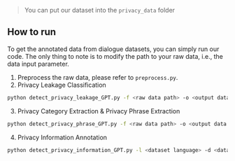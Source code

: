 > You can put our dataset into the `privacy_data` folder

## How to run
To get the annotated data from dialogue datasets, you can simply run our code. The only thing to note is to modify the path to your raw data, i.e., the data input parameter.

1. Preprocess the raw data, please refer to `preprocess.py`. 
2. Privacy Leakage Classification
```bash
python detect_privacy_leakage_GPT.py -f <raw data path> -o <output data path> -l <dataset language>
```
3. Privacy Category Extraction & Privacy Phrase Extraction
```bash
python detect_privacy_phrase_GPT.py -f <raw data path> -o <output data path> -l <dataset language> -d <dataset name>
```
4. Privacy Information Annotation
```bash
python detect_privacy_information_GPT.py -l <dataset language> -d <dataset name>
```


